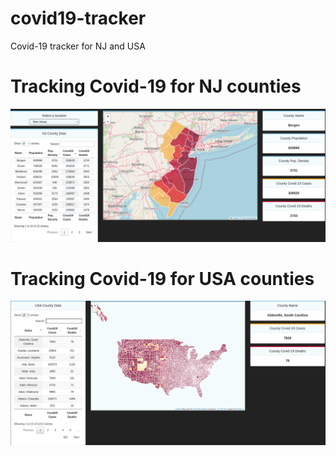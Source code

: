 # covid19-tracker
Covid-19 tracker for NJ and USA

# Tracking Covid-19 for NJ counties
![covid-19-nj](/screenshots/nj-covid19-tracker.png "NJ CoronaVirus Stats")

# Tracking Covid-19 for USA counties
![covid-19-usa](/screenshots/usa-covid19-tracker.png "USA CoronaVirus Stats")

